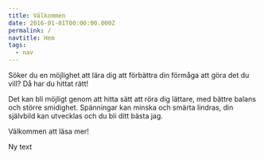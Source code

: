 ```yaml
---
title: Välkommen
date: 2016-01-01T00:00:00.000Z
permalink: /
navtitle: Hem
tags:
  - nav
---
```

Söker du en möjlighet att lära dig att förbättra din förmåga att göra det du vill? Då har du hittat rätt!

Det kan bli möjligt genom att hitta sätt att röra dig lättare, med bättre balans och större smidighet. Spänningar kan minska och smärta lindras, din självbild kan utvecklas och du bli ditt bästa jag. 

Välkommen att läsa mer!



Ny text
